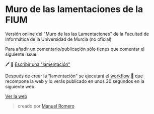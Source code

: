 # Muro de las lamentaciones de la FIUM
Versión online del "Muro de las las Lamentaciones" de la Facultad de Informática de la Universidad de Murcia (no oficial)

Para añadir un comentario/publicación sólo tienes que comentar el siguiente issue:


:pen: :book: [Escribir una "lamentación"](https://github.com/mrm8488/muro_lamentaciones_umu/issues/1)

Después de crear la "lamentación" se ejecutará el [workflow](https://help.github.com/en/actions/automating-your-workflow-with-github-actions) :hammer: que recompone la web y lo verás publicado en unos 30 segundos en la siguiente web:

[Ver la web](https://lamentacionesfium.netlify.com/)


> creado por [Manuel Romero](https://mrm8488.github.io)
